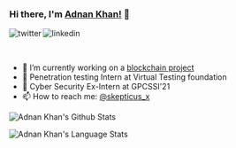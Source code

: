 ### Hi there, I'm [Adnan Khan!](https://twitter.com/skepticus_x) 👋

<p>
<a href="https://twitter.com/skepticus_x">
   <img align="left" alt="twitter" src="https://img.shields.io/badge/Twitter-1DA1F2?style=for-the-badge&logo=twitter&logoColor=white" />
</a>&nbsp;&nbsp;

<a href="https://www.linkedin.com/in/adnan-khan-x/">
   <img align="left" alt="linkedin" src="https://img.shields.io/badge/LinkedIn-0077B5?style=for-the-badge&logo=linkedin&logoColor=white" />
</a>
<p/>

<br/>
<p>

- 🔭 I’m currently working on a [blockchain project](https://github.com/deqree-in)
- 🌱 Penetration testing Intern at Virtual Testing foundation
- 💬 Cyber Security Ex-Intern at GPCSSI'21
- 📫 How to reach me: [@skepticus_x](https://twitter.com/skepticus_x)

</p>

![Adnan Khan's Github Stats](https://github-readme-stats.vercel.app/api?username=SkepX&show_icons=true&include_all_commits=true&&theme=radical)

![Adnan Khan's Language Stats](https://github-readme-stats.vercel.app/api/top-langs/?username=SkepX&layout=compact&theme=radical)


